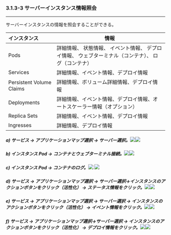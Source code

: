### 3.1.3-3 サーバーインスタンス情報照会

---

サーバーインスタンスの情報を照会することができる。

| **インスタンス** | **情報** |
| :--- | --- |
| Pods | 詳細情報、 状態情報、 イベント情報、 デプロイ情報、 ウェブターミナル（コンテナ）、 ログ（コンテナ） |
| Services | 詳細情報、イベント情報、デプロイ情報 |
| Persistent Volume Claims | 詳細情報、ボリューム詳細情報、デプロイ情報 |
| Deployments | 詳細情報、イベント情報、デプロイ情報、オートスケーラー情報（オプション） |
| Replica Sets | 詳細情報、イベント情報、デプロイ情報 |
| Ingresses | 詳細情報、デプロイ情報 |

##### a\) サービス → アプリケーションマップ選択 → サーバー選択。![](/assets/EN/2.5/3.1.3-3_1.png)![](/assets/EN/2.5/3.1.3-3_2.png)

##### b\) インスタンス Pod → コンテナとウェブターミナル接続。![](/assets/EN/2.5/3.1.3-3_3.png)![](/assets/EN/2.5/3.1.3-3_4.png)

##### c\) インスタンス Pod → コンテナのログ。![](/assets/EN/2.5/3.1.3-3_5.png) ![](/assets/EN/2.5/3.1.3-3_6.png)

##### d\) サービス → アプリケーションマップ選択 → サーバー選択→インスタンスのアクションボタンをクリック（活性化） → ステータス情報をクリック。![](/assets/EN/2.5/3.1.3-3_7.png)![](/assets/EN/2.5/3.1.3-3_8.png)

##### e\) サービス → アプリケーションマップ選択 → サーバー選択 → インスタンスのアクションボタンをクリック（活性化） → イベント情報をクリック。![](/assets/EN/2.5/3.1.3-3_9.png)![](/assets/EN/2.5/3.1.3-3_10.png)

##### f\) サービス → アプリケーションマップ選択→サーバー選択 → インスタンスのアクションボタンをクリック（活性化） → デプロイ情報をクリック。![](/assets/EN/2.5/3.1.3-3_11.png)![](/assets/EN/2.5/3.1.3-3_12.png)




